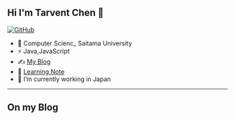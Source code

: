 ## Hi I'm Tarvent Chen 👋

<!--
**Tarvent/Tarvent** is a ✨ _special_ ✨ repository because its `README.md` (this file) appears on your GitHub profile.

Here are some ideas to get you started:

- 🔭 I’m currently working on ...
- 🌱 I’m currently learning ...
- 👯 I’m looking to collaborate on ...
- 🤔 I’m looking for help with ...
- 💬 Ask me about ...
- 📫 How to reach me: ...
- 😄 Pronouns: ...
- ⚡ Fun fact: ...
-->

[![GitHub](https://img.shields.io/badge/dynamic/json?logo=github&label=GitHub&labelColor=495867&color=495867&query=%24.data.totalSubs&url=https%3A%2F%2Fapi.spencerwoo.com%2Fsubstats%2F%3Fsource%3Dgithub%26queryKey%3Dhayschan&style=flat-square)](https://github.com/Tarvent)

- 🍻 Computer Scienc_ Saitama University
- ⚡ Java,JavaScript
- ✍️ [My Blog](https://tarvent.github.io/chenduo-blog.github.io/)
- 🌱 [Learning Note](https://tarvent.github.io/Chenduo_LearnNote/#/)
- 🔭 I’m currently working in Japan

---
## On my Blog 
